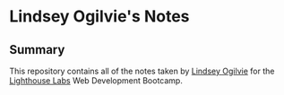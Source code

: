 # Lindsey Ogilvie's Notes

## Summary

This repository contains all of the notes taken by [Lindsey Ogilvie](https://github.com/lindseyogilvie) for the [Lighthouse Labs](https://www.lighthouselabs.ca) Web Development Bootcamp.